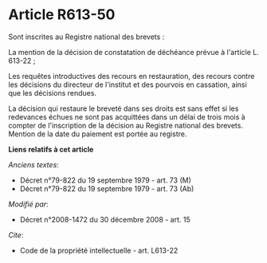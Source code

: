 # Article R613-50

Sont inscrites au Registre national des brevets : 

La mention de la décision de constatation de déchéance prévue à l'article L. 613-22 ; 

Les requêtes introductives des recours en restauration, des recours contre les décisions du directeur de l'institut et des
pourvois en cassation, ainsi que les décisions rendues. 

La décision qui restaure le breveté dans ses droits est sans effet si les redevances échues ne sont pas acquittées dans un
délai de trois mois à compter de l'inscription de la décision au Registre national des brevets. Mention de la date du
paiement est portée au registre.

**Liens relatifs à cet article**

_Anciens textes_:

  - Décret n°79-822 du 19 septembre 1979 - art. 73 (M)
  - Décret n°79-822 du 19 septembre 1979 - art. 73 (Ab)

_Modifié par_:

  - Décret n°2008-1472 du 30 décembre 2008 - art. 15

_Cite_:

  - Code de la propriété intellectuelle - art. L613-22

